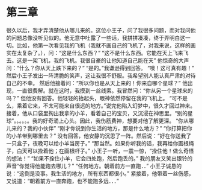 # 第三章

很久以后，我才弄清楚他从哪儿来的。这位小王子，问了我很多问题，而对我问他的问题总像没听见似的。他无意中吐露了一些话，我拼拼凑凑，终于弄明白这一切。比如，他第一次看见我的飞机（我就不画自己的飞机了，对我来说，这样的画实在太复杂了。），问：“这是什么东西？”
“这不是什么东西。它能在天上飞来飞去。这是一架飞机，我的飞机。我很自豪的让他知道自己能在天”
他惊奇的大声问：“什么？你从天上跌下来的？”
“是的。”我谦逊得到回答。
“噢！这可真有趣！”
然后小王子发出一阵清脆的笑声，这让我很不舒服。我希望别人能认真严肃的对待自己的不幸。
然后他接着问：“所以你也是从天上来的！你来自哪个星球？”
他出现，一直很费解。就在这时，我摸到一丝线索。我冒然问：“你从另一个星球来的吗？”
但他没有回答。他轻轻的抬起头，眼神依然停留在我的飞机上。
“可不是么，乘着它来，不太可能来自很远的地方。”说完他陷入幻梦中，很久才回过神来。接着，他从口袋里掏出我拿的小羊，看着自己的宝贝，又沉浸在神思里。“别的星球”。。。。。。我的好奇涌上心头。因此，我伤筋费神，想要对他了解更深。
“你从哪儿来的？我的小伙伴”
“刚才你说到你生活的地方，那是什么地方？”
“你打算把你的小羊带到哪里去？”
没有回答，他安静的沉思了一阵。然后说：“好在你送我了一只盒子，夜晚可以给小羊当房子。”
“那当然。如果你听我的话，我再给你画根绳子，白天可以拴着他；在画根杆子。”
小王子一听，一震一惊，“拴住他！做么奇怪的想法！”
“如果不拴住小羊，它会四处跑，然后跑丢的。”
我的朋友又笑出银铃的声音“你觉得他能跑去哪儿？”
“任何地方。朝着前方一直跑．．”
小王子诚恳的说：“这倒是没事。我生活的地方，所有东西都很小。”
紧接着，他带着一丝伤感，又说道：“朝着前方一直奔跑，也不能跑多远．．．”
